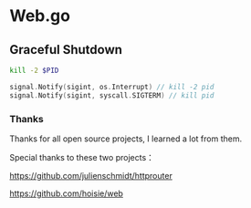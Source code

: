 # Web.go

## Graceful Shutdown

```bash
kill -2 $PID
```

```go
signal.Notify(sigint, os.Interrupt) // kill -2 pid
signal.Notify(sigint, syscall.SIGTERM) // kill pid
```

### Thanks
Thanks for all open source projects, I learned a lot from them.

Special thanks to these two projects：

https://github.com/julienschmidt/httprouter

https://github.com/hoisie/web